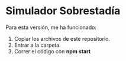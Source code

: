 # Simulador Sobrestadía
 Para esta versión, me ha funcionado:
 1. Copiar los archivos de este repositorio.
 2. Entrar a la carpeta.
 3. Correr el código con **npm start**
